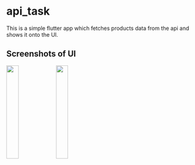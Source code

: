 # api_task

This is a simple flutter app which fetches products data from the api and shows it onto the UI.

## Screenshots of UI

<img src="https://user-images.githubusercontent.com/38860340/229863247-64711242-5e0d-4da6-9942-dbda194b10d5.png" width=25% height=25%>      <img src="https://user-images.githubusercontent.com/38860340/229863272-87114318-9a78-48f5-bd20-9fca4106c19d.png" width=25% height=25%>
